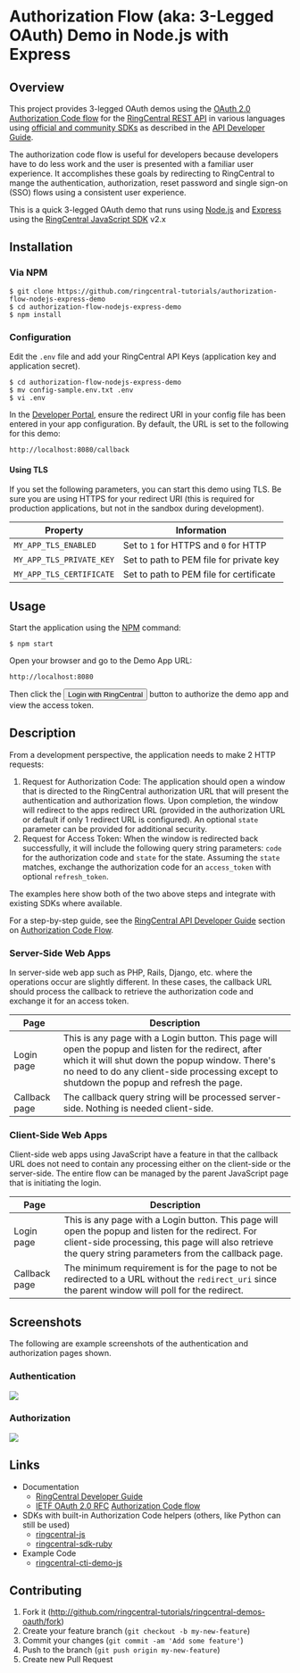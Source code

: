 # Authorization Flow (aka: 3-Legged OAuth) Demo in Node.js with Express

 [community-img]: https://img.shields.io/badge/dynamic/json.svg?label=community&colorB=&suffix=%20users&query=$.approximate_people_count&uri=http%3A%2F%2Fapi.getsatisfaction.com%2Fcompanies%2F102909.json
 [community-url]: https://devcommunity.ringcentral.com/ringcentraldev
 [twitter-img]: https://img.shields.io/twitter/follow/ringcentraldevs.svg?style=social&label=follow
 [twitter-url]: https://twitter.com/RingCentralDevs

## Overview

This project provides 3-legged OAuth demos using the [OAuth 2.0](https://tools.ietf.org/html/rfc6749) [Authorization Code flow](https://tools.ietf.org/html/rfc6749#section-1.3.1) for the [RingCentral REST API](https://developers.ringcentral.com) in various languages using [official and community SDKs](https://developer.ringcentral.com/library/sdks.html) as described in the [API Developer Guide](https://developer.ringcentral.com/api-docs/latest/index.html#!#AuthorizationCodeFlow).

The authorization code flow is useful for developers because developers have to do less work and the user is presented with a familiar user experience. It accomplishes these goals by redirecting to RingCentral to mange the authentication, authorization, reset password and single sign-on (SSO) flows using a consistent user experience.

This is a quick 3-legged OAuth demo that runs using [Node.js](https://expressjs.com/) and [Express](https://expressjs.com/) using the [RingCentral JavaScript SDK](https://github.com/ringcentral/ringcentral-js) v2.x

## Installation

### Via NPM

```
$ git clone https://github.com/ringcentral-tutorials/authorization-flow-nodejs-express-demo
$ cd authorization-flow-nodejs-express-demo 
$ npm install
```

### Configuration

Edit the `.env` file and add your RingCentral API Keys (application key and application secret).

```
$ cd authorization-flow-nodejs-express-demo
$ mv config-sample.env.txt .env
$ vi .env
```

In the [Developer Portal](http://developer.ringcentral.com/), ensure the redirect URI in your config file has been entered in your app configuration. By default, the URL is set to the following for this demo:

```
http://localhost:8080/callback
```

#### Using TLS

If you set the following parameters, you can start this demo using TLS. Be sure you are using HTTPS for your redirect URI (this is required for production applications, but not in the sandbox during development).

| Property | Information |
|----------|-------------|
| `MY_APP_TLS_ENABLED` | Set to `1` for HTTPS and `0` for HTTP |
| `MY_APP_TLS_PRIVATE_KEY` | Set to path to PEM file for private key |
| `MY_APP_TLS_CERTIFICATE` | Set to path to PEM file for certificate |

## Usage

Start the application using the [NPM](https://www.npmjs.com/) command:

```
$ npm start
```

Open your browser and go to the Demo App URL:

```
http://localhost:8080
````

Then click the <input type="button" value="Login with RingCentral"> button to authorize the demo app and view the access token.

## Description

From a development perspective, the application needs to make 2 HTTP requests:

1. Request for Authorization Code: The application should open a window that is directed to the RingCentral authorization URL that will present the authentication and authorization flows. Upon completion, the window will redirect to the apps redirect URL (provided in the authorization URL or default if only 1 redirect URL is configured). An optional `state` parameter can be provided for additional security.
2. Request for Access Token: When the window is redirected back successfully, it will include the following query string parameters: `code` for the authorization code and `state` for the state. Assuming the `state` matches, exchange the authorization code for an `access_token` with optional `refresh_token`.

The examples here show both of the two above steps and integrate with existing SDKs where available.

For a step-by-step guide, see the [RingCentral API Developer Guide](https://developer.ringcentral.com/api-docs/) section on [Authorization Code Flow](https://developer.ringcentral.com/api-docs/latest/index.html#!#AuthorizationCodeFlow).

### Server-Side Web Apps

In server-side web app such as PHP, Rails, Django, etc. where the operations occur are slightly different. In these cases, the callback URL should process the callback to retrieve the authorization code and exchange it for an access token.

| Page | Description |
|------|-------------|
| Login page | This is any page with a Login button. This page will open the popup and listen for the redirect, after which it will shut down the popup window. There's no need to do any client-side processing except to shutdown the popup and refresh the page. |
| Callback page | The callback query string will be processed server-side. Nothing is needed client-side. |

### Client-Side Web Apps

Client-side web apps using JavaScript have a feature in that the callback URL does not need to contain any processing either on the client-side or the server-side. The entire flow can be managed by the parent JavaScript page that is initiating the login.

| Page | Description |
|------|-------------|
| Login page | This is any page with a Login button. This page will open the popup and listen for the redirect. For client-side processing, this page will also retrieve the query string parameters from the callback page. |
| Callback page | The minimum requirement is for the page to not be redirected to a URL without the `redirect_uri` since the parent window will poll for the redirect. |

## Screenshots

The following are example screenshots of the authentication and authorization pages shown.

### Authentication

![](docs/images/ringcentral_oauth_authentication.png)

### Authorization

![](docs/images/ringcentral_oauth_authorization.png)

## Links

* Documentation
  * [RingCentral Developer Guide](https://developer.ringcentral.com/api-docs/latest/index.html#!#AuthorizationCodeFlow)
  * [IETF OAuth 2.0 RFC](https://tools.ietf.org/html/rfc6749) [Authorization Code flow](https://tools.ietf.org/html/rfc6749#section-1.3.1)
* SDKs with built-in Authorization Code helpers (others, like Python can still be used)
  * [ringcentral-js](https://github.com/ringcentral/ringcentral-js)
  * [ringcentral-sdk-ruby](https://github.com/grokify/ringcentral-sdk-ruby)
* Example Code
  * [ringcentral-cti-demo-js](https://github.com/ringcentral/ringcentral-cti-demo-js) 

## Contributing

1. Fork it (http://github.com/ringcentral-tutorials/ringcentral-demos-oauth/fork)
2. Create your feature branch (`git checkout -b my-new-feature`)
3. Commit your changes (`git commit -am 'Add some feature'`)
4. Push to the branch (`git push origin my-new-feature`)
5. Create new Pull Request
